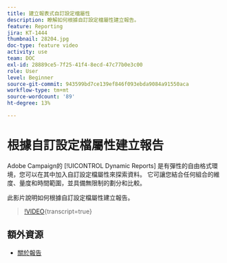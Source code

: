 ```yaml
---
title: 建立報表式自訂設定檔屬性
description: 瞭解如何根據自訂設定檔屬性建立報告。
feature: Reporting
jira: KT-1444
thumbnail: 28204.jpg
doc-type: feature video
activity: use
team: DOC
exl-id: 28889ce5-7f25-41f4-8ecd-47c77b0e3c00
role: User
level: Beginner
source-git-commit: 943599bd7ce139ef846f093ebda9084a91550aca
workflow-type: tm+mt
source-wordcount: '89'
ht-degree: 13%

---
```


# 根據自訂設定檔屬性建立報告

Adobe Campaign的 [!UICONTROL Dynamic Reports] 是有彈性的自由格式環境，您可以在其中加入自訂設定檔屬性來探索資料。 它可讓您結合任何組合的維度、量度和時間範圍，並具備無限制的劃分和比較。

此影片說明如何根據自訂設定檔屬性建立報告。

>[!VIDEO](https://video.tv.adobe.com/v/28204?learn=on){transcript=true}

## 額外資源

* [關於報告](https://experienceleague.adobe.com/docs/campaign-standard/using/reporting/about-reporting/about-dynamic-reports.html?lang=en)
